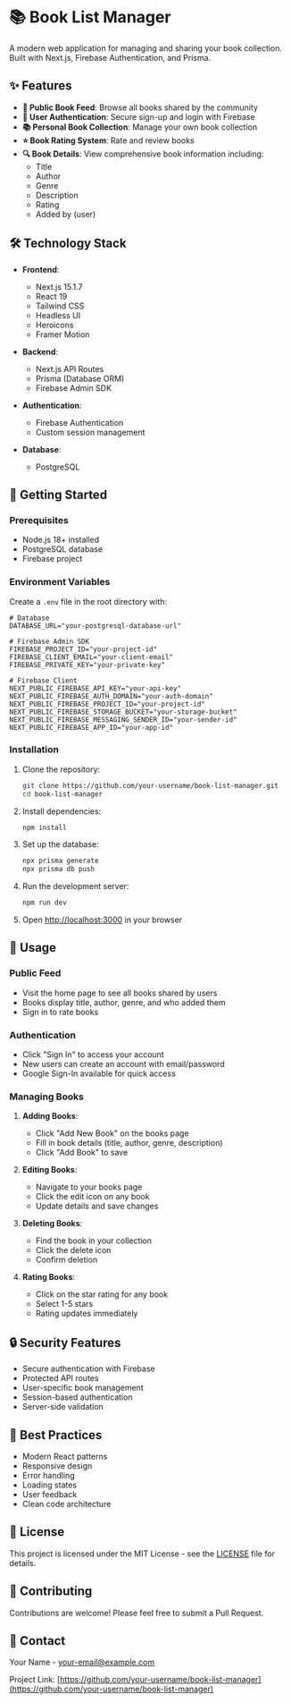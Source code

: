 # 📚 Book List Manager

A modern web application for managing and sharing your book collection. Built with Next.js, Firebase Authentication, and Prisma.

## ✨ Features

- **📖 Public Book Feed**: Browse all books shared by the community
- **👤 User Authentication**: Secure sign-up and login with Firebase
- **📚 Personal Book Collection**: Manage your own book collection
- **⭐ Book Rating System**: Rate and review books
- **🔍 Book Details**: View comprehensive book information including:
  - Title
  - Author
  - Genre
  - Description
  - Rating
  - Added by (user)

## 🛠️ Technology Stack

- **Frontend**:
  - Next.js 15.1.7
  - React 19
  - Tailwind CSS
  - Headless UI
  - Heroicons
  - Framer Motion

- **Backend**:
  - Next.js API Routes
  - Prisma (Database ORM)
  - Firebase Admin SDK

- **Authentication**:
  - Firebase Authentication
  - Custom session management

- **Database**:
  - PostgreSQL

## 🚀 Getting Started

### Prerequisites

- Node.js 18+ installed
- PostgreSQL database
- Firebase project

### Environment Variables

Create a `.env` file in the root directory with:

```env
# Database
DATABASE_URL="your-postgresql-database-url"

# Firebase Admin SDK
FIREBASE_PROJECT_ID="your-project-id"
FIREBASE_CLIENT_EMAIL="your-client-email"
FIREBASE_PRIVATE_KEY="your-private-key"

# Firebase Client
NEXT_PUBLIC_FIREBASE_API_KEY="your-api-key"
NEXT_PUBLIC_FIREBASE_AUTH_DOMAIN="your-auth-domain"
NEXT_PUBLIC_FIREBASE_PROJECT_ID="your-project-id"
NEXT_PUBLIC_FIREBASE_STORAGE_BUCKET="your-storage-bucket"
NEXT_PUBLIC_FIREBASE_MESSAGING_SENDER_ID="your-sender-id"
NEXT_PUBLIC_FIREBASE_APP_ID="your-app-id"
```

### Installation

1. Clone the repository:
   ```bash
   git clone https://github.com/your-username/book-list-manager.git
   cd book-list-manager
   ```

2. Install dependencies:
   ```bash
   npm install
   ```

3. Set up the database:
   ```bash
   npx prisma generate
   npx prisma db push
   ```

4. Run the development server:
   ```bash
   npm run dev
   ```

5. Open [http://localhost:3000](http://localhost:3000) in your browser

## 📱 Usage

### Public Feed
- Visit the home page to see all books shared by users
- Books display title, author, genre, and who added them
- Sign in to rate books

### Authentication
- Click "Sign In" to access your account
- New users can create an account with email/password
- Google Sign-In available for quick access

### Managing Books
1. **Adding Books**:
   - Click "Add New Book" on the books page
   - Fill in book details (title, author, genre, description)
   - Click "Add Book" to save

2. **Editing Books**:
   - Navigate to your books page
   - Click the edit icon on any book
   - Update details and save changes

3. **Deleting Books**:
   - Find the book in your collection
   - Click the delete icon
   - Confirm deletion

4. **Rating Books**:
   - Click on the star rating for any book
   - Select 1-5 stars
   - Rating updates immediately

## 🔒 Security Features

- Secure authentication with Firebase
- Protected API routes
- User-specific book management
- Session-based authentication
- Server-side validation

## 🌟 Best Practices

- Modern React patterns
- Responsive design
- Error handling
- Loading states
- User feedback
- Clean code architecture

## 📝 License

This project is licensed under the MIT License - see the [LICENSE](LICENSE) file for details.

## 🤝 Contributing

Contributions are welcome! Please feel free to submit a Pull Request.

## 📧 Contact

Your Name - [your-email@example.com](mailto:your-email@example.com)

Project Link: [https://github.com/your-username/book-list-manager](https://github.com/your-username/book-list-manager)